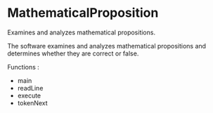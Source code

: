 # MathematicalProposition
Examines and analyzes mathematical propositions.

The software examines and analyzes mathematical propositions and determines whether they are correct or false.


Functions :

- main
- readLine
- execute
- tokenNext

